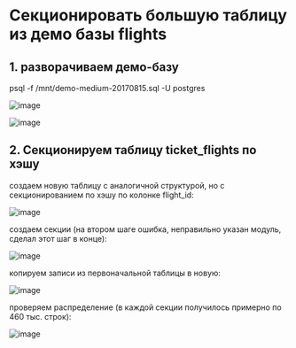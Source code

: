# Секционировать большую таблицу из демо базы flights

## 1. разворачиваем демо-базу

psql -f /mnt/demo-medium-20170815.sql -U postgres

![image](https://github.com/AKhabarov/Otus-HomeWork/assets/40095258/c5d37765-38d9-4572-b031-95d98fa17b0e)

![image](https://github.com/AKhabarov/Otus-HomeWork/assets/40095258/203d2be9-4efa-4ba9-89b7-4afbe44389cc)


## 2. Секционируем таблицу ticket_flights по хэшу

создаем новую таблицу с аналогичной структурой, но с секционированием по хэшу по колонке flight_id:

![image](https://github.com/AKhabarov/Otus-HomeWork/assets/40095258/73e70b89-ee9a-44eb-b640-3e06c9c7c897)

создаем секции (на втором шаге ошибка, неправильно указан модуль, сделал этот шаг в конце):

![image](https://github.com/AKhabarov/Otus-HomeWork/assets/40095258/94783663-40ef-4da3-a4d3-e559056111e3)

копируем записи из первоначальной таблицы в новую:

![image](https://github.com/AKhabarov/Otus-HomeWork/assets/40095258/f3c231cd-3d61-41d4-88a8-2864f0e026f5)

проверяем распределение (в каждой секции получилось примерно по 460 тыс. строк):

![image](https://github.com/AKhabarov/Otus-HomeWork/assets/40095258/9e166b6d-083e-43e8-a23a-28bb49675138)
